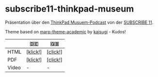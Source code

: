 # subscribe11-thinkpad-museum

Präsentation über den [ThinkPad Musuem-Podcast](https://thinkpad-museum.de/episode/) von der [SUBSCRIBE 11](https://pretalx.c3voc.de/subscribe11/talk/TFCEPP/).

Theme based on [marp-theme-academic](https://github.com/kaisugi/marp-theme-academic) by [kaisugi](https://github.com/kaisugi) - Kudos!

|   | 🇩🇪 | 🇬🇧 |
| - | - | - |
| HTML | [[klick!]](https://stdevel.github.io/subscribe11-thinkpad-museum/de.html) | [[click!]](https://stdevel.github.io/subscribe11-thinkpad-museum/en.html)
| PDF | [[klick!]](https://stdevel.github.io/subscribe11-thinkpad-museum/de.pdf) | [[click!]](https://stdevel.github.io/subscribe11-thinkpad-museum/en.pdf)
| Video | - | - |
